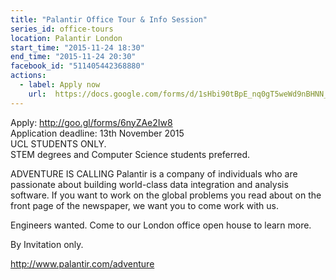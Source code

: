 ```yaml
---
title: "Palantir Office Tour & Info Session"
series_id: office-tours
location: Palantir London
start_time: "2015-11-24 18:30"
end_time: "2015-11-24 20:30"
facebook_id: "511405442368880"
actions:
  - label: Apply now
    url:  https://docs.google.com/forms/d/1sHbi90tBpE_nq0gT5weWd9nBHNN_zBZR_CNQ80Htisw/viewform?c=0&w=1
---
```


Apply: <http://goo.gl/forms/6nyZAe2Iw8>  
Application deadline: 13th November 2015  
UCL STUDENTS ONLY.  
STEM degrees and Computer Science students preferred.  


ADVENTURE IS CALLING
Palantir is a company of individuals who are passionate about building world-class data integration and analysis software. If you want to work on the global problems you read about on the front page of the newspaper, we want you to come work with us.

Engineers wanted. Come to our London office open house to learn more.

By Invitation only.

<http://www.palantir.com/adventure>
